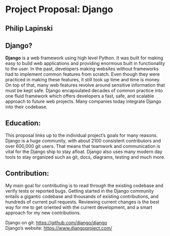 # Project Proposal: Django
## Philip Lapinski

## Django?
**Django** is a web framework using high level Python. It was built for making easy to build web applications and providing enormous built in functionality to the user.
In the past, developers making websites without frameworks had to implement common features from scratch. Even though they were practiced in making these features,
it still took up time and time is money. On top of that, many web features revolve around sensitive information that must be kept safe.
Django encapsulated decades of common practice into one fluid framework which offers developers a fast, safe, and scalable approach to future web projects.
Many companies today integrate Django into their codebase.

## Education:
This proposal links up to the individual project’s goals for many reasons. Django is a huge community, with about 2100 consistent contributors and over 600,000 git users.
That means that teamwork and communication is vital for the Django ship to stay afloat. Django also uses many modern day tools to stay organized
such as git, docs, diagrams, testing and much more.

## Contribution:
My main goal for contributing is to read through the existing codebase and verify tests or reported bugs. Getting started in the Django community
entails a gigantic codebase and thousands of existing contributions, and hundreds of current pull requests.
Reviewing current changes is the best way for me to get oriented with the current development, and a smart approach for my new contributions.

Django on git: https://github.com/django/django  
Django’s website: https://www.djangoproject.com/
